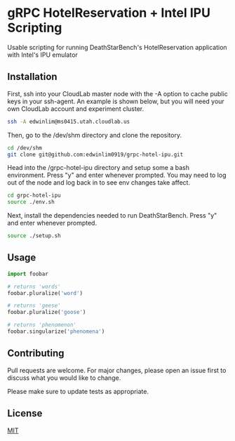 # gRPC HotelReservation + Intel IPU Scripting

Usable scripting for running DeathStarBench's HotelReservation application with Intel's IPU emulator

## Installation

First, ssh into your CloudLab master node with the -A option to cache public keys in your ssh-agent. An example is shown below, but you will need your own CloudLab account and experiment cluster.
```bash
ssh -A edwinlim@ms0415.utah.cloudlab.us
```

Then, go to the /dev/shm directory and clone the repository.
```bash
cd /dev/shm
git clone git@github.com:edwinlim0919/grpc-hotel-ipu.git 
```

Head into the /grpc-hotel-ipu directory and setup some a bash environment.
Press "y" and enter whenever prompted.
You may need to log out of the node and log back in to see env changes take affect.
```bash
cd grpc-hotel-ipu
source ./env.sh
```

Next, install the dependencies needed to run DeathStarBench.
Press "y" and enter whenever prompted.
```bash
source ./setup.sh
```

## Usage

```python
import foobar

# returns 'words'
foobar.pluralize('word')

# returns 'geese'
foobar.pluralize('goose')

# returns 'phenomenon'
foobar.singularize('phenomena')
```

## Contributing

Pull requests are welcome. For major changes, please open an issue first
to discuss what you would like to change.

Please make sure to update tests as appropriate.

## License

[MIT](https://choosealicense.com/licenses/mit/)
